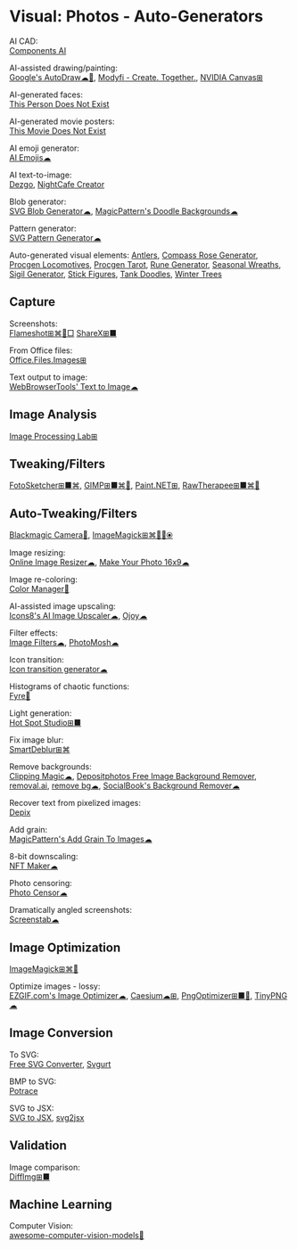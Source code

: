 # Visual: Photos - Auto-Generators

AI CAD:  
[Components AI](https://components.ai/)

AI-assisted drawing/painting:  
[Google's AutoDraw☁🧛](https://www.autodraw.com/),
[Modyfi - Create. Together.](https://www.modyfi.com/),
[NVIDIA Canvas⊞](https://www.nvidia.com/en-gb/studio/canvas/)

AI-generated faces:  
[This Person Does Not Exist](https://thispersondoesnotexist.com/)

AI-generated movie posters:  
[This Movie Does Not Exist](https://thismoviedoesnotexist.org/)

AI emoji generator:  
[AI Emojis☁](https://emoji.fly.dev/)

AI text-to-image:  
[Dezgo](https://dezgo.com/txt2img),
[NightCafe Creator](https://creator.nightcafe.studio/)

Blob generator:  
[SVG Blob Generator☁](https://10015.io/tools/svg-blob-generator),
[MagicPattern's Doodle Backgrounds☁](https://www.magicpattern.design/tools/doodle-backgrounds)

Pattern generator:  
[SVG Pattern Generator☁](https://10015.io/tools/svg-pattern-generator)

Auto-generated visual elements:
[Antlers](https://watabou.itch.io/antlers),
[Compass Rose Generator](https://watabou.itch.io/compass-rose-generator),
[Procgen Locomotives](https://watabou.itch.io/procgen-locomotives),
[Procgen Tarot](https://watabou.itch.io/procgen-tarot),
[Rune Generator](https://watabou.itch.io/rune-generator),
[Seasonal Wreaths](https://watabou.itch.io/wreaths),
[Sigil Generator](https://watabou.itch.io/sigil-generator),
[Stick Figures](https://watabou.itch.io/stick-figures),
[Tank Doodles](https://watabou.itch.io/tank-doodles),
[Winter Trees](https://watabou.itch.io/winter-trees)

## Capture

Screenshots:  
[Flameshot⊞⌘🐧□](https://flameshot.org/)
[ShareX⊞■](https://getsharex.com/)

From Office files:  
[Office.Files.Images⊞](https://www.softwareok.com/?seite=Freeware/Office.Files.Images)

Text output to image:  
[WebBrowserTools' Text to Image☁](https://webbrowsertools.com/text-to-image/)

## Image Analysis

[Image Processing Lab⊞](http://www.aforgenet.com/projects/iplab/)

## Tweaking/Filters

[FotoSketcher⊞■⌘](https://fotosketcher.com/),
[GIMP⊞■⌘🐧](https://www.gimp.org/),
[Paint.NET⊞](https://www.getpaint.net/),
[RawTherapee⊞■⌘🐧](http://www.rawtherapee.com/)

## Auto-Tweaking/Filters

[Blackmagic Camera🍎](https://www.blackmagicdesign.com/products/blackmagiccamera),
[ImageMagick⊞⌘🐧🍎⦿](https://imagemagick.org/)

Image resizing:  
[Online Image Resizer☁](https://resizeimage.net/),
[Make Your Photo 16x9☁](https://photo16x9.com/)

Image re-coloring:  
[Color Manager🐧](https://github.com/NicklasVraa/Color-manager)

AI-assisted image upscaling:  
[Icons8's AI Image Upscaler☁](https://icons8.com/upscaler/),
[Ojoy☁](https://ojoy.netlify.app/)

Filter effects:  
[Image Filters☁](https://10015.io/tools/image-filters),
[PhotoMosh☁](https://photomosh.com/)

Icon transition:  
[Icon transition generator☁](https://nucleoapp.com/tool/icon-transition)

Histograms of chaotic functions:  
[Fyre🐧](http://fyre.navi.cx/)

Light generation:  
[Hot Spot Studio⊞■](https://www.rlvision.com/spots/about.php)

Fix image blur:  
[SmartDeblur⊞⌘](http://smartdeblur.net/)

Remove backgrounds:  
[Clipping Magic☁](https://clippingmagic.com/),
[Depositphotos Free Image Background Remover](https://depositphotos.com/bgremover.html),
[removal.ai](https://removal.ai),
[remove bg☁](https://www.remove.bg/),
[SocialBook's Background Remover☁](https://socialbook.io/remove-background)

Recover text from pixelized images:  
[Depix](https://github.com/beurtschipper/Depix)

Add grain:  
[MagicPattern's Add Grain To Images☁](https://www.magicpattern.design/tools/add-grain-to-images)

8-bit downscaling:  
[NFT Maker☁](https://img8bit.com/)

Photo censoring:  
[Photo Censor☁](https://10015.io/tools/photo-censor)

Dramatically angled screenshots:  
[Screenstab☁](https://www.screenstab.com/)

## Image Optimization

[ImageMagick⊞⌘🐧](https://imagemagick.org/index.php)

Optimize images - lossy:  
[EZGIF.com's Image Optimizer☁](https://ezgif.com/optimize),
[Caesium☁⊞](https://saerasoft.com/caesium/),
[PngOptimizer⊞■🐧](https://psydk.org/pngoptimizer),
[TinyPNG☁](https://tinypng.com/)

## Image Conversion

To SVG:  
[Free SVG Converter](https://picsvg.com/),
[Svgurt](https://svgurt.com/#/)

BMP to SVG:  
[Potrace](http://potrace.sourceforge.net/)

SVG to JSX:  
[SVG to JSX](https://omatsuri.app/svg-to-jsx),
[svg2jsx](https://svg2jsx.com/)

## Validation

Image comparison:  
[DiffImg⊞■](https://www.softpedia.com/get/Multimedia/Graphic/Graphic-Viewers/DiffImg.shtml)

## Machine Learning

Computer Vision:  
[awesome-computer-vision-models💩](https://github.com/gmalivenko/awesome-computer-vision-models)
